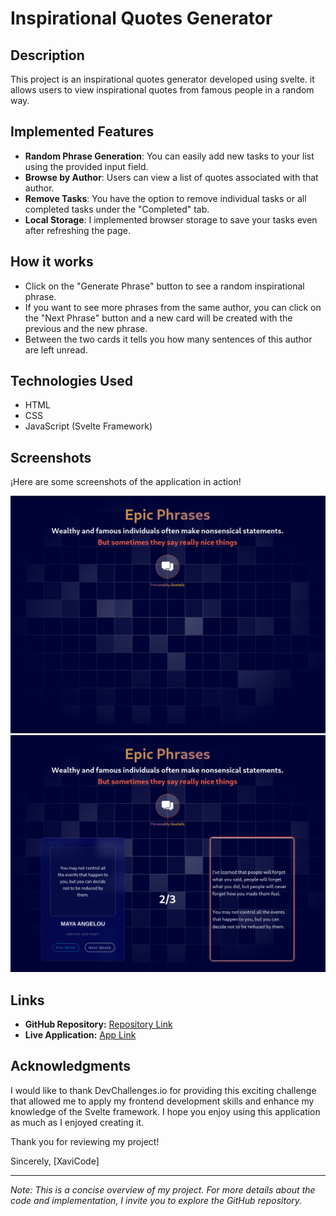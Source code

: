 # Inspirational Quotes Generator

## Description
This project is an inspirational quotes generator developed using svelte. it allows users to view inspirational quotes from famous people in a random way.

## Implemented Features
- **Random Phrase Generation**: You can easily add new tasks to your list using the provided input field.
- **Browse by Author**: Users can view a list of quotes associated with that author.
- **Remove Tasks**: You have the option to remove individual tasks or all completed tasks under the "Completed" tab.
- **Local Storage**: I implemented browser storage to save your tasks even after refreshing the page.



## How it works

- Click on the "Generate Phrase" button to see a random inspirational phrase.
- If you want to see more phrases from the same author, you can click on the "Next Phrase" button and a new card will be created with the previous and the new phrase.
- Between the two cards it tells you how many sentences of this author are left unread.

## Technologies Used

- HTML
- CSS
- JavaScript (Svelte Framework)

## Screenshots

¡Here are some screenshots of the application in action!

![Screenshots 1](/src/assets/one.png)
![Screenshots 2](/src/assets/two.png)

## Links

- **GitHub Repository:** [Repository Link](https://github.com/xabi1000/quotes_challenge)
- **Live Application:** [App Link](https://quotes-generator-challenge.netlify.app/)

## Acknowledgments

I would like to thank DevChallenges.io for providing this exciting challenge that allowed me to apply my frontend development skills and enhance my knowledge of the Svelte framework. I hope you enjoy using this application as much as I enjoyed creating it.

Thank you for reviewing my project!

Sincerely,
[XaviCode]

---

*Note: This is a concise overview of my project. For more details about the code and implementation, I invite you to explore the GitHub repository.*
